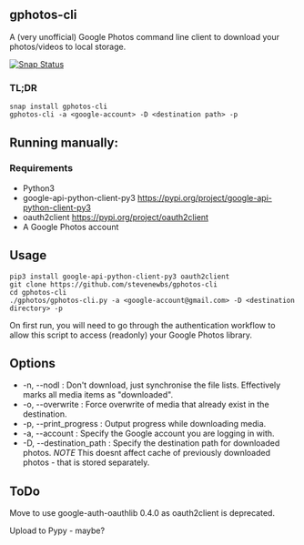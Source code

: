 gphotos-cli
-----
A (very unofficial) Google Photos command line client to download your photos/videos to local storage.

[![Snap Status](https://build.snapcraft.io/badge/stevenewbs/gphotos-cli.svg)](https://build.snapcraft.io/user/stevenewbs/gphotos-cli)

### TL;DR

    snap install gphotos-cli
    gphotos-cli -a <google-account> -D <destination path> -p


## Running manually:

### Requirements

* Python3
* google-api-python-client-py3 https://pypi.org/project/google-api-python-client-py3
* oauth2client https://pypi.org/project/oauth2client
* A Google Photos account

Usage
-----
    pip3 install google-api-python-client-py3 oauth2client
    git clone https://github.com/stevenewbs/gphotos-cli
    cd gphotos-cli
    ./gphotos/gphotos-cli.py -a <google-account@gmail.com> -D <destination directory> -p

On first run, you will need to go through the authentication workflow to allow this script to access (readonly) your Google Photos library.


Options
-----
* -n, --nodl             : Don't download, just synchronise the file lists. Effectively marks all media items as "downloaded".
* -o, --overwrite        : Force overwrite of media that already exist in the destination.
* -p, --print_progress   : Output progress while downloading media.
* -a, --account          : Specify the Google account you are logging in with.
* -D, --destination_path : Specify the destination path for downloaded photos. *NOTE* This doesnt affect cache of previously downloaded photos - that is stored separately.


ToDo
-----
Move to use google-auth-oauthlib 0.4.0 as oauth2client is deprecated.

Upload to Pypy - maybe?
